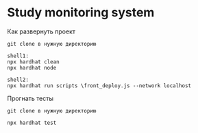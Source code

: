 # Study monitoring system


Как развернуть проект
```
git clone в нужную директорию
```
```
shell1:
npx hardhat clean
npx hardhat node
```
```
shell2:
npx hardhat run scripts \front_deploy.js --network localhost
```

Прогнать тесты
```
git clone в нужную директорию
```
```shell
npx hardhat test
```
